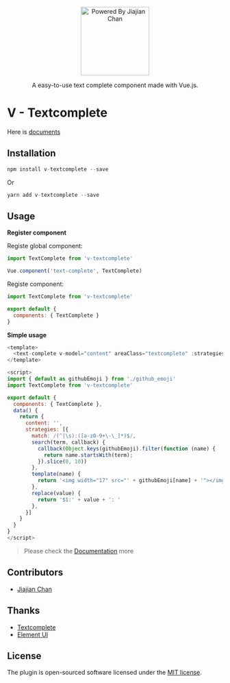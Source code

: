 <p align="center">
<img src="https://pigjian.com/images/v-textcomplete.png" alt="Powered By Jiajian Chan" width="160">
</p>

<p align="center">A easy-to-use text complete component made with Vue.js.</p>

# V - Textcomplete

Here is [documents](https://textcomplete.iline.co/)

## Installation

```javascript
npm install v-textcomplete --save
```

Or

```javascript
yarn add v-textcomplete --save
```

## Usage

**Register component**

Registe global component:

```javascript
import TextComplete from 'v-textcomplete'

Vue.component('text-complete', TextComplete)
```

Registe component:

```javascript
import TextComplete from 'v-textcomplete'

export default {
  components: { TextComplete }
}
```

**Simple usage**

```javascript
<template>
  <text-complete v-model="content" areaClass="textcomplete" :strategies="strategies"></text-complete>
</template>

<script>
import { default as githubEmoji } from './github_emoji'
import TextComplete from 'v-textcomplete'

export default {
  components: { TextComplete },
  data() {
    return {
      content: '',
      strategies: [{
        match: /(^|\s):([a-z0-9+\-\_]*)$/,
        search(term, callback) {
          callback(Object.keys(githubEmoji).filter(function (name) {
            return name.startsWith(term);
          }).slice(0, 10))
        },
        template(name) {
          return '<img width="17" src="' + githubEmoji[name] + '"></img> ' + name;
        },
        replace(value) {
          return '$1:' + value + ': '
        },
      }]
    }
  }
}
</script>
```

> Please check the [Documentation](https://textcomplete.iline.co/) more

## Contributors

- [Jiajian Chan](http://github.com/jcc)

## Thanks

- [Textcomplete](https://github.com/yuku-t/textcomplete)
- [Element UI](https://github.com/ElemeFE/element)

## License

The plugin is open-sourced software licensed under the [MIT license](http://opensource.org/licenses/MIT).
